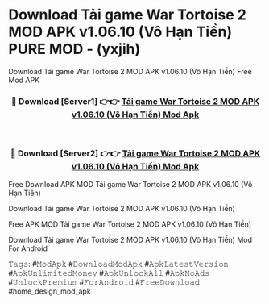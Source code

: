 # Download Tải game War Tortoise 2 MOD APK v1.06.10 (Vô Hạn Tiền) PURE MOD - (yxjih)
Download Tải game War Tortoise 2 MOD APK v1.06.10 (Vô Hạn Tiền) Free Mod APK

<div align="center">
<h3>🔴 Download [Server1] 👉👉 <a href="https://apk-comot.site?title=Tải_game_War_Tortoise_2_MOD_APK_v1.06.10_(Vô_Hạn_Tiền)">Tải game War Tortoise 2 MOD APK v1.06.10 (Vô Hạn Tiền) Mod Apk</a></h3><br>

<h3>🔴 Download [Server2] 👉👉 <a href="https://apk-comot.site?title=Tải_game_War_Tortoise_2_MOD_APK_v1.06.10_(Vô_Hạn_Tiền)">Tải game War Tortoise 2 MOD APK v1.06.10 (Vô Hạn Tiền) Mod Apk</a></h3>
</div>


Free Download APK MOD Tải game War Tortoise 2 MOD APK v1.06.10 (Vô Hạn Tiền)

Download Tải game War Tortoise 2 MOD APK v1.06.10 (Vô Hạn Tiền) 

Free APK MOD Tải game War Tortoise 2 MOD APK v1.06.10 (Vô Hạn Tiền) 

Download Tải game War Tortoise 2 MOD APK v1.06.10 (Vô Hạn Tiền) Mod For Android

𝚃𝚊𝚐𝚜: #𝙼𝚘𝚍𝙰𝚙𝚔 #𝙳𝚘𝚠𝚗𝚕𝚘𝚊𝚍𝙼𝚘𝚍𝙰𝚙𝚔 #𝙰𝚙𝚔𝙻𝚊𝚝𝚎𝚜𝚝𝚅𝚎𝚛𝚜𝚒𝚘𝚗 #𝙰𝚙𝚔𝚄𝚗𝚕𝚒𝚖𝚒𝚝𝚎𝚍𝙼𝚘𝚗𝚎𝚢 #𝙰𝚙𝚔𝚄𝚗𝚕𝚘𝚌𝚔𝙰𝚕𝚕 #𝙰𝚙𝚔𝙽𝚘𝙰𝚍𝚜 #𝚄𝚗𝚕𝚘𝚌𝚔𝙿𝚛𝚎𝚖𝚒𝚞𝚖 #𝙵𝚘𝚛𝙰𝚗𝚍𝚛𝚘𝚒𝚍 #𝙵𝚛𝚎𝚎𝙳𝚘𝚠𝚗𝚕𝚘𝚊𝚍 #home_design_mod_apk